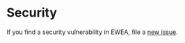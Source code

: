 # Security

If you find a security vulnerability in EWEA, file a [new issue](https://github.com/CodeTanzania/ewea-api-states/issues).
